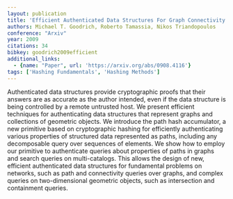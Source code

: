 ```yaml
---
layout: publication
title: 'Efficient Authenticated Data Structures For Graph Connectivity And Geometric Search Problems'
authors: Michael T. Goodrich, Roberto Tamassia, Nikos Triandopoulos
conference: "Arxiv"
year: 2009
citations: 34
bibkey: goodrich2009efficient
additional_links:
  - {name: "Paper", url: 'https://arxiv.org/abs/0908.4116'}
tags: ['Hashing Fundamentals', 'Hashing Methods']
---
```

Authenticated data structures provide cryptographic proofs that their answers
are as accurate as the author intended, even if the data structure is being
controlled by a remote untrusted host. We present efficient techniques for
authenticating data structures that represent graphs and collections of
geometric objects. We introduce the path hash accumulator, a new primitive
based on cryptographic hashing for efficiently authenticating various
properties of structured data represented as paths, including any decomposable
query over sequences of elements. We show how to employ our primitive to
authenticate queries about properties of paths in graphs and search queries on
multi-catalogs. This allows the design of new, efficient authenticated data
structures for fundamental problems on networks, such as path and connectivity
queries over graphs, and complex queries on two-dimensional geometric objects,
such as intersection and containment queries.
